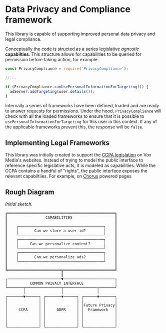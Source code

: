# Data Privacy and Compliance framework

This library is capable of supporting improved personal data privacy and legal compliance.

Conceptually the code is structed as a series legislative _agnostic_ **capabilties**. This structure allows for capabilities to be queried for permission before taking action, for example:

```js
const PrivacyCompliance = require('PrivacyCompliance');

//...

if (PrivacyCompliance.canUsePersonalInformationForTargeting()) {
  adServer.addTargeting(user.details());
}
```

Internally a series of frameworks have been defined, loaded and are ready to answer requests for permissions. Under the hood, `PrivacyCompliance` will check with all the loaded frameworks to ensure that it is possible to `usePersonalInformationForTargeting` for this user in this context. If any of the applicable frameworks prevent this, the response will be `false`.

## Implementing Legal Frameworks

This library was initially created to support the [CCPA legislation](https://www.oag.ca.gov/privacy/ccpa) on Vox Media's websites. Instead of trying to model the public interface to reference specific legislative acts, it is modeled as capabilities. While the CCPA contains a handful of "rights", the public interface exposes the relevant capabiltiies. For example, on [Chorus](https://getchorus.voxmedia.com) powered pages

## Rough Diagram

_Initial sketch._

```
╔════════════════════════════════════════════════╗
║                 CAPABILITIES                   ║
║                                                ║
║    ┌──────────────────────────────────────┐    ║
║    │       Can we store a user-id?        │    ║
║    └──────────────────────────────────────┘    ║
║    ┌──────────────────────────────────────┐    ║
║    │     Can we personalize content?      │    ║
║    └──────────────────────────────────────┘    ║
║    ┌──────────────────────────────────────┐    ║
║    │       Can we personalize ads?        │    ║
║    └──────────────────────────────────────┘    ║
║                                                ║
╚════════════════════════╦═══════════════════════╝
                         ║
┌────────────────────────▼───────────────────────┐
│          COMMON PRIVACY INTERFACE              │
└───────┬────────────────┬───────────────┬───────┘
        │                │               │
┌───────▼──────┐ ┌───────▼──────┐ ┌──────▼───────┐
│              │ │              │ │              │
│              │ │              │ │Future Privacy│
│     CCPA     │ │     GDPR     │ │  Framework   │
│              │ │              │ │              │
│              │ │              │ │              │
│              │ │              │ │              │
└──────────────┘ └──────────────┘ └──────────────┘

```
